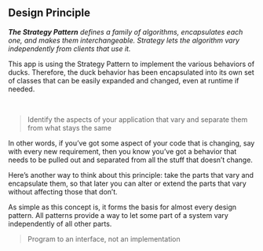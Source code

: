 ## Design Principle

<i><b>The Strategy Pattern</b> defines a family of algorithms, encapsulates each one, and makes them interchangeable. Strategy lets the algorithm vary independently from clients that use it.</i>

This app is using the Strategy Pattern to implement the various behaviors of ducks. Therefore, the duck behavior has been encapsulated into its own set of classes that can be easily expanded and changed, even at runtime if needed.

<br />

> Identify the aspects of your application that vary and separate them from what stays the same

In other words, if you’ve got some aspect of your code that is changing, say with every new requirement, then you know you’ve got a behavior that needs to be pulled out and separated from all the stuff that doesn’t change.

Here’s another way to think about this principle: take the parts that vary and encapsulate them, so that later you can alter or extend the parts that vary without affecting those that don’t.

As simple as this concept is, it forms the basis for almost every design pattern. All patterns provide a way to let some part of a system vary independently of all other parts.

> Program to an interface, not an implementation
